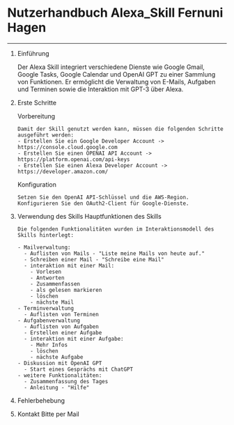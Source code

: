 ﻿# Nutzerhandbuch Alexa_Skill Fernuni Hagen
 -------------------------------------------
1. Einführung

    Der Alexa Skill integriert verschiedene Dienste wie Google Gmail, Google Tasks, Google Calendar und OpenAI GPT zu einer Sammlung von Funktionen. Er ermöglicht die Verwaltung von E-Mails, Aufgaben und Terminen sowie die Interaktion mit GPT-3 über Alexa.
 
3. Erste Schritte

    Vorbereitung

       Damit der Skill genutzt werden kann, müssen die folgenden Schritte ausgeführt werden:
       - Erstellen Sie ein Google Developer Account -> https://console.cloud.google.com
       - Erstellen Sie einen OPENAI API Account -> https://platform.openai.com/api-keys
       - Erstellen Sie einen Alexa Developer Account -> https://developer.amazon.com/
  
    Konfiguration
   
       Setzen Sie den OpenAI API-Schlüssel und die AWS-Region.
       Konfigurieren Sie den OAuth2-Client für Google-Dienste.

4. Verwendung des Skills
    Hauptfunktionen des Skills
   
       Die folgenden Funktionalitäten wurden im Interaktionsmodell des Skills hinterlegt:
   
       - Mailverwaltung:
         - Auflisten von Mails - "Liste meine Mails von heute auf."
         - Schreiben einer Mail - "Schreibe eine Mail"
         - interaktion mit einer Mail:
           - Vorlesen
           - Antworten
           - Zusammenfassen
           - als gelesen markieren
           - löschen
           - nächste Mail
       - Terminverwaltung
         - Auflisten von Terminen
       - Aufgabenverwaltung
         - Auflisten von Aufgaben
         - Erstellen einer Aufgabe
         - interaktion mit einer Aufgabe:
           - Mehr Infos
           - löschen
           - nächste Aufgabe
       - Diskussion mit OpenAI GPT
         - Start eines Gesprächs mit ChatGPT
       - weitere Funktionalitäten:
         - Zusammenfassung des Tages
         - Anleitung - "Hilfe"

5. Fehlerbehebung

6. Kontakt
  Bitte per Mail
